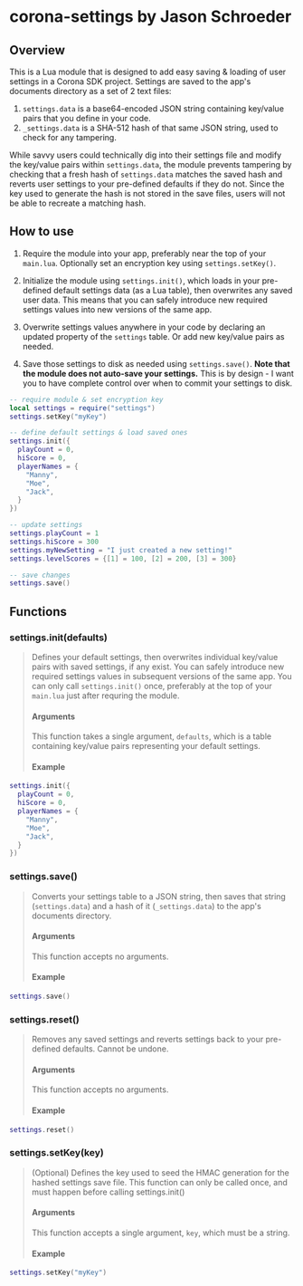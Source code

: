 # corona-settings by Jason Schroeder

## Overview
This is a Lua module that is designed to add easy saving & loading of user settings in a Corona SDK project. Settings are saved to the app's documents directory as a set of 2 text files:

1. `settings.data` is a base64-encoded JSON string containing key/value pairs that you define in your code.
2. `_settings.data` is a SHA-512 hash of that same JSON string, used to check for any tampering.

While savvy users could technically dig into their settings file and modify the key/value pairs within `settings.data`, the module prevents tampering by checking that a fresh hash of `settings.data` matches the saved hash and reverts user settings to your pre-defined defaults if they do not. Since the key used to generate the hash is not stored in the save files, users will not be able to recreate a matching hash.


## How to use
1. Require the module into your app, preferably near the top of your `main.lua`. Optionally set an encryption key using `settings.setKey()`.

2. Initialize the module using `settings.init()`, which loads in your pre-defined default settings data (as a Lua table), then overwrites any saved user data. This means that you can safely introduce new required settings values into new versions of the same app.

3. Overwrite settings values anywhere in your code by declaring an updated property of the `settings` table. Or add new key/value pairs as needed.

4. Save those settings to disk as needed using `settings.save()`. **Note that the module does not auto-save your settings.** This is by design - I want you to have complete control over when to commit your settings to disk.

```lua
-- require module & set encryption key
local settings = require("settings")
settings.setKey("myKey")

-- define default settings & load saved ones
settings.init({
  playCount = 0,
  hiScore = 0,
  playerNames = {
    "Manny",
    "Moe",
    "Jack",
  }
})

-- update settings
settings.playCount = 1
settings.hiScore = 300
settings.myNewSetting = "I just created a new setting!"
settings.levelScores = {[1] = 100, [2] = 200, [3] = 300}

-- save changes
settings.save()
```

## Functions

### settings.init(defaults)
> Defines your default settings, then overwrites individual key/value pairs with saved settings, if any exist. You can safely introduce new required settings values in subsequent versions of the same app. You can only call `settings.init()` once, preferably at the top of your `main.lua` just after requring the module.
>
> #### Arguments
> This function takes a single argument, `defaults`, which is a table containing key/value pairs representing your default settings.
>
> #### Example
```lua
settings.init({
  playCount = 0,
  hiScore = 0,
  playerNames = {
    "Manny",
    "Moe",
    "Jack",
  }
})
```

### settings.save()
> Converts your settings table to a JSON string, then saves that string (`settings.data`) and a hash of it (`_settings.data`) to the app's documents directory.
>
> #### Arguments
> This function accepts no arguments.
>
> #### Example
```lua
settings.save()
```

### settings.reset()
> Removes any saved settings and reverts settings back to your pre-defined defaults. Cannot be undone.
>
> #### Arguments
> This function accepts no arguments.
>
> #### Example
```lua
settings.reset()
```

### settings.setKey(key)
> (Optional) Defines the key used to seed the HMAC generation for the hashed settings save file. This function can only be called once, and must happen before calling settings.init()
>
> #### Arguments
> This function accepts a single argument, `key`, which must be a string.
>
> #### Example
```lua
settings.setKey("myKey")
```
